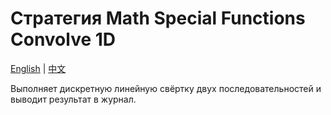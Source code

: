 # Стратегия Math Special Functions Convolve 1D
[English](README.md) | [中文](README_cn.md)

Выполняет дискретную линейную свёртку двух последовательностей и выводит результат в журнал.
